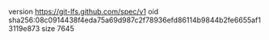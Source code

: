 version https://git-lfs.github.com/spec/v1
oid sha256:08c0914438f4eda75a69d987c2f78936efd86114b9844b2fe6655af13119e873
size 7645
